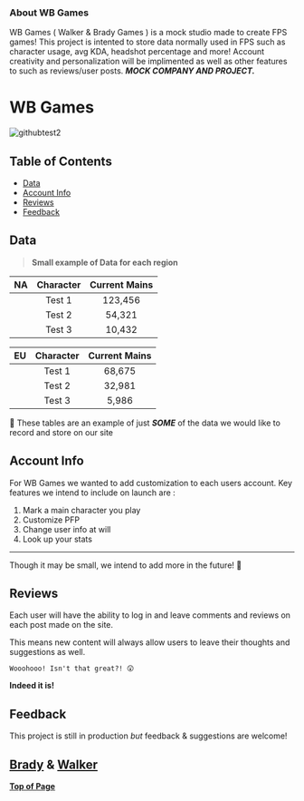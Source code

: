 <a name='top-id'></a>
### About WB Games
WB Games ( Walker & Brady Games ) is a mock studio made to create FPS games!
This project is intented to store data normally used in FPS such as character usage, avg KDA, headshot percentage and more!
Account creativity and personalization will be implimented as well as other features to such as reviews/user posts.
**_MOCK COMPANY AND PROJECT._**


# WB Games 


![githubtest2](https://user-images.githubusercontent.com/107230986/207778715-615c4363-1bf4-4f20-a9d2-d3836afba2fd.png)

## Table of Contents
- [Data](#data-id)
- [Account Info](#account-id)
- [Reviews](#review-id)
- [Feedback](#feedback-id)


## <a name='data-id'></a>Data
> **Small example of Data for each region**



| NA | Character | Current Mains |
| ----------- | :-----------: | :-----------: |
|  | Test 1 | 123,456 |
|  | Test 2 | 54,321 |
|  | Test 3 | 10,432 | 

| EU | Character | Current Mains |
| ----------- | :-----------: | :-----------: |
|  | Test 1 | 68,675 |
|  | Test 2 | 32,981 |
|  | Test 3 | 5,986 |

🔢 These tables are an example of just **_SOME_** of the data we would like to record and store on our site 

## <a name='account-id'></a> Account Info

For WB Games we wanted to add customization to each users account. Key features we intend to include on launch are : 
1. Mark a main character you play
2. Customize PFP 
3. Change user info at will
4. Look up your stats

---
Though it may be small, we intend to add more in the future! 🤝

## <a name='review-id'></a> Reviews

Each user will have the ability to log in and leave comments and reviews on each post made on the site.

This means new content will always allow users to leave their thoughts and suggestions as well.

`Wooohooo! Isn't that great?! 😲`

**Indeed it is!**

## <a name='feedback-id'></a> Feedback

This project is still in production _but_ feedback & suggestions are welcome!

<a href="mailto:kite.alva@gmail.com">Brady</a> & <a href="mailto:walkerhebert.dev@gmail.com">Walker</a>
---

**[Top of Page](#top-id)**
